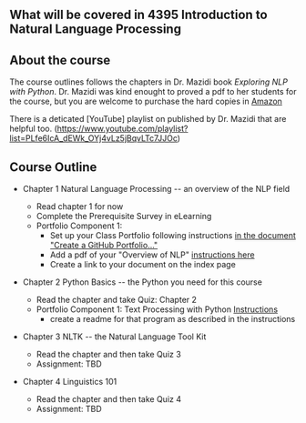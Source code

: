## What will be covered in 4395 Introduction to Natural Language Processing

## About the course

The course outlines follows the chapters in Dr. Mazidi book *Exploring NLP with Python*. Dr. Mazidi was kind enought to proved a pdf to her students for the course, but you are welcome to purchase the hard copies in [Amazon](https://www.amazon.com/Exploring-NLP-Python-Building-Understanding/dp/B08P8QKDZK/)

There is a deticated [YouTube] playlist on published by Dr. Mazidi that are helpful too. (https://www.youtube.com/playlist?list=PLfe6IcA_dEWk_OYj4vLz5jBqvLTc7JJOc) 

## Course Outline

* Chapter 1 Natural Language Processing -- an overview of the NLP field
  * Read chapter 1 for now 
  * Complete the Prerequisite Survey in eLearning
  * Portfolio Component 1: 
    * Set up your Class Portfolio following instructions [in the document "Create a GitHub Portfolio..."](https://github.com/kjmazidi/Sample_Portfolio/blob/gh-pages/Create%20a%20GitHub%20Portfolio%20for%20Class%20Work.pdf)
    * Add a pdf of your "Overview of NLP" [instructions here](https://github.com/kjmazidi/NLP/blob/master/Portfolio%20Instructions/Portfolio%20Component%201.pdf)
    * Create a link to your document on the index page
  


* Chapter 2 Python Basics -- the Python you need for this course
  * Read the chapter and take Quiz: Chapter 2
  * Portfolio Component 1: Text Processing with Python [Instructions](https://github.com/kjmazidi/NLP/blob/master/Portfolio%20Instructions/Portfolio%20Component%202.pdf)
    * create a readme for that program as described in the instructions
  
* Chapter 3 NLTK -- the Natural Language Tool Kit
  * Read the chapter and then take Quiz 3
  * Assignment: TBD

* Chapter 4 Linguistics 101
  * Read the chapter and then take Quiz 4
  * Assignment: TBD

